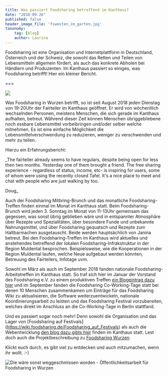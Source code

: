 ```yaml
---
title: Was passiert Foodsharing betreffend im Kanthaus?
date: "2018-09-26"
published: false
header_image_file: 'fswesten_im_garten.jpg'
taxonomy:
    tag: [blog]
    author: Laurina
---
```


Foodsharing ist eine Organisation und Internetplattform in Deutschland, Österreich und der Schweiz, die sowohl das Retten und Teilen von Lebensmitteln allgemein fördert, als auch das konkrete Abholen bei Händlern und Produzenten.
Im Kanthaus passiert so einiges, was Foodsharing betrifft! 
Hier ein kleiner Bericht.

===

![](Fairteiler_geöffnet_Schild.jpg)

Was Foodsharing in Wurzen betrifft, so ist seit August 2018 jeden Dienstag von 19-20Uhr der Fairteiler im Kanthaus geöffnet. Er wird von wöchentlich wechselnden Personen, meistens Menschen, die sich gerade im Kanthaus aufhalten, betreut. Während dieser Zeit können Menschen übriggebliebene noch essbare Lebensmittel vorbeibringen und/oder selber welche mitnehmen. Es ist eine einfache Möglichkeit die Lebensmittelverschwendung zu reduzieren, weniger zu verschwenden und mehr zu teilen.

Hierzu ein Erfahrungsbericht:

_The fairteiler already seems to have regulars, despite being open for less then two months. Yesterday one of them brought a friend. The free sharing experience - regardless of status, income, etc- is inspiring for users, some of whom were using the recently closed Tafel. It's a nice place to meet and chat with people who are just walking by too.

Doug_


Auch der Foodsharing Mitbring-Brunch und das monatliche Foodsharing-Treffen finden einmal im Monat im Kanthaus statt. Beim Foodsharing-Brunch wird jeden 3. Sonntag im Monat von 11-13Uhr gemeinsam das gegessen, was sonst übrig geblieben wäre und in entspannter Atmosphäre über Rezepte und Spezialitäten, über besondere Funde und unbekannte Nahrungsmittel, und über Foodsharing gequatsch und Rezepte zum Haltbarmachen ausgetauscht. Beide werden hauptsächlich von Janina betreut. Bei den Foodsharing-Treffen im Kanthaus wird aktuelles und anstehendes betreffend der lokalen Foodsharing-Infrakstruktur in der Region Muldental besprochen. Beispielsweise, wie die Kooperationen in der Region Muldental laufen, welche Neue aufgebaut werden könnten, Betreuung des Fairteilers, Infotage uvm.

Sowohl im März als auch im September 2018 fanden nationale Foodsharing-Arbeitstreffen im Kanthaus statt. So traf sich hier im Januar der Vorstand des Foodsharing e.V. zu einem produktiven Treffen [ein Blogeintrag dazu hier](https://foodsharing.de/?page=blog&sub=read&id=231) und im September fanden die Foodsharing Co-Working-Tage statt bei denen 10 Menschen zusammenkamen um Einträge für das Foodsharing Wiki zu aktualisieren, die Software weiterzuentwickeln, nationale Koordinierungsarbeit zu leisten und das Foodsharing Festival vorzubereiten, welches direkt im Anschluss an die Co-Working-Tage in Berlin stattfand.

Und es passiert sogar noch mehr!
Denn sowohl die Organisation und das Lager von [Foodsharing auf Festivals] (https://wiki.foodsharing.de/Foodsharing_auf_Festivals) als auch die Webentwicklung [den blog dazu gibts hier](https://devblog.foodsharing.de/index.en.html) finden im Kanthaus statt.
Lest doch auch die Projektbeschreibung zu [Foodsharing Wurzen](https://kanthaus.online/de/projects/foodsharing).

Klickt euch durch, es gibt viel zu entdecken und auch mitzumachen, wenn ihr wollt. :-)

![Die wäre sonst weggeschmissen worden - Öffentlichkeitsarbeit für Foodsharing in Wurzen](Foodsharingöffentlichkeitsarbeit-in-Wurzen.jpg)

